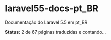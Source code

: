 # laravel55-docs-pt_BR
Documentação do Laravel 5.5 em pt_BR

**Status:** 2 de 67 páginas traduzidas e contando...